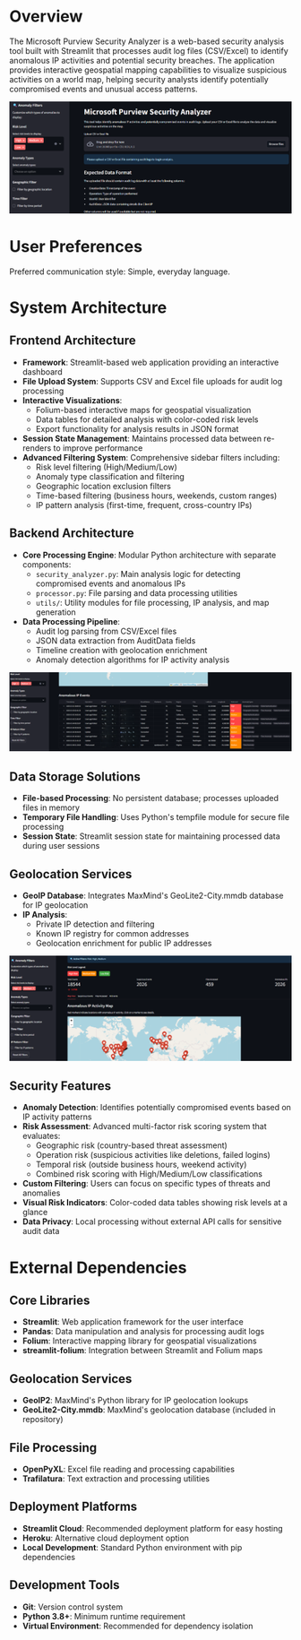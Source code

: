 # Overview

The Microsoft Purview Security Analyzer is a web-based security analysis tool built with Streamlit that processes audit log files (CSV/Excel) to identify anomalous IP activities and potential security breaches. The application provides interactive geospatial mapping capabilities to visualize suspicious activities on a world map, helping security analysts identify potentially compromised events and unusual access patterns.

![App Preview](images/app-preview.png)

# User Preferences

Preferred communication style: Simple, everyday language.

# System Architecture

## Frontend Architecture
- **Framework**: Streamlit-based web application providing an interactive dashboard
- **File Upload System**: Supports CSV and Excel file uploads for audit log processing
- **Interactive Visualizations**: 
  - Folium-based interactive maps for geospatial visualization
  - Data tables for detailed analysis with color-coded risk levels
  - Export functionality for analysis results in JSON format
- **Session State Management**: Maintains processed data between re-renders to improve performance
- **Advanced Filtering System**: Comprehensive sidebar filters including:
  - Risk level filtering (High/Medium/Low)
  - Anomaly type classification and filtering
  - Geographic location exclusion filters
  - Time-based filtering (business hours, weekends, custom ranges)
  - IP pattern analysis (first-time, frequent, cross-country IPs)

## Backend Architecture
- **Core Processing Engine**: Modular Python architecture with separate components:
  - `security_analyzer.py`: Main analysis logic for detecting compromised events and anomalous IPs
  - `processor.py`: File parsing and data processing utilities
  - `utils/`: Utility modules for file processing, IP analysis, and map generation
- **Data Processing Pipeline**:
  - Audit log parsing from CSV/Excel files
  - JSON data extraction from AuditData fields
  - Timeline creation with geolocation enrichment
  - Anomaly detection algorithms for IP activity analysis

![ip-preview](images/ip-events.png)

## Data Storage Solutions
- **File-based Processing**: No persistent database; processes uploaded files in memory
- **Temporary File Handling**: Uses Python's tempfile module for secure file processing
- **Session State**: Streamlit session state for maintaining processed data during user sessions

## Geolocation Services
- **GeoIP Database**: Integrates MaxMind's GeoLite2-City.mmdb database for IP geolocation
- **IP Analysis**: 
  - Private IP detection and filtering
  - Known IP registry for common addresses
  - Geolocation enrichment for public IP addresses

![Geo-Location-Preview](images/geo-location.png)

## Security Features
- **Anomaly Detection**: Identifies potentially compromised events based on IP activity patterns
- **Risk Assessment**: Advanced multi-factor risk scoring system that evaluates:
  - Geographic risk (country-based threat assessment)
  - Operation risk (suspicious activities like deletions, failed logins)
  - Temporal risk (outside business hours, weekend activity)
  - Combined risk scoring with High/Medium/Low classifications
- **Custom Filtering**: Users can focus on specific types of threats and anomalies
- **Visual Risk Indicators**: Color-coded data tables showing risk levels at a glance
- **Data Privacy**: Local processing without external API calls for sensitive audit data

# External Dependencies

## Core Libraries
- **Streamlit**: Web application framework for the user interface
- **Pandas**: Data manipulation and analysis for processing audit logs
- **Folium**: Interactive mapping library for geospatial visualizations
- **streamlit-folium**: Integration between Streamlit and Folium maps

## Geolocation Services
- **GeoIP2**: MaxMind's Python library for IP geolocation lookups
- **GeoLite2-City.mmdb**: MaxMind's geolocation database (included in repository)

## File Processing
- **OpenPyXL**: Excel file reading and processing capabilities
- **Trafilatura**: Text extraction and processing utilities

## Deployment Platforms
- **Streamlit Cloud**: Recommended deployment platform for easy hosting
- **Heroku**: Alternative cloud deployment option
- **Local Development**: Standard Python environment with pip dependencies

## Development Tools
- **Git**: Version control system
- **Python 3.8+**: Minimum runtime requirement
- **Virtual Environment**: Recommended for dependency isolation